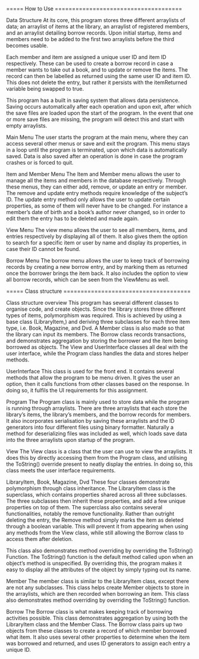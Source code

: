 ===== How to Use =====================================

  Data Structure
At its core, this program stores three different arraylists of data; an arraylist of items at the library, an arraylist of registered members, and an arraylist detailing borrow records. Upon initial startup, items and members need to be added to the first two arraylists before the third becomes usable. 

Each member and item are assigned a unique user ID and item ID respectively. These can be used to create a borrow record in case a member wants to take out a book, and to update or remove the items. The record can then be labelled as returned using the same user ID and item ID. This does not delete the entry, but rather it persists with the itemReturned variable being swapped to true.

This program has a built in saving system that allows data persistence. Saving occurs automatically after each operation and upon exit, after which the save files are loaded upon the start of the program. In the event that one or more save files are missing, the program will detect this and start with empty arraylists.

  Main Menu
The user starts the program at the main menu, where they can access several other menus or save and exit the program. This menu stays in a loop until the program is terminated, upon which data is automatically saved. Data is also saved after an operation is done in case the program crashes or is forced to quit.

  Item and Member Menu
The Item and Member menu allows the user to manage all the items and members in the database respectively. Through these menus, they can either add, remove, or update an entry or member. The remove and update entry methods require knowledge of the subject’s ID. The update entry method only allows the user to update certain properties, as some of them will never have to be changed. For instance a member’s date of birth and a book’s author never changed, so in order to edit them the entry has to be deleted and made again.

  View Menu
The view menu allows the user to see all members, items, and entries respectively by displaying all of them. It also gives them the option to search for a specific item or user by name and display its properties, in case their ID cannot be found.

  Borrow Menu
The borrow menu allows the user to keep track of borrowing records by creating a new borrow entry, and by marking them as returned once the borrower brings the item back. It also includes the option to view all borrow records, which can be seen from the ViewMenu as well.

===== Class structure =====================================

  Class structure overview
This program has several different classes to organise code, and create objects. Since the library stores three different types of items, polymorphism was required. This is achieved by using a base class (LibraryItem,) and deriving three subclasses for each three item type, i.e. Book, Magazine, and Dvd. A Member class is also made so that the library can input its members. The Borrow class records transactions, and demonstrates aggregation by storing the borrower and the item being borrowed as objects. The View and UserInterface classes all deal with the user interface, while the Program class handles the data and stores helper methods.

  UserInterface
This class is used for the front end. It contains several methods that allow the program to be menu driven. It gives the user an option, then it calls functions from other classes based on the response. In doing so, it fulfils the UI requirements for this assignment.

  Program
The Program class is mainly used to store data while the program is running through arraylists. There are three arraylists that each store the library’s items, the library’s members, and the borrow records for members. It also incorporates serialisation by saving these arraylists and the ID generators into four different files using binary formatter. Naturally a method for deserializing files was included as well, which loads save data into the three arraylists upon startup of the program.


  View
The View class is a class that the user can use to view the arraylists. It does this by directly accessing them from the Program class, and utilising the ToString() override present to neatly display the entries. In doing so, this class meets the user interface requirements.

  LibraryItem, Book, Magazine, Dvd
These four classes demonstrate polymorphism through class inheritance. The LibraryItem class is the superclass, which contains properties shared across all three subclasses. The three subclasses then inherit these properties, and add a few unique properties on top of them. The superclass also contains several functionalities, notably the remove functionality. Rather than outright deleting the entry, the Remove method simply marks the item as deleted through a boolean variable. This will prevent it from appearing when using any methods from the View class, while still allowing the Borrow class to access them after deletion.

This class also demonstrates method overriding by overriding the ToString() Function. The ToString() function is the default method called upon when an object’s method is unspecified. By overriding this, the program makes it easy to display all the attributes of the object by simply typing out its name.

  Member
The member class is similar to the LibraryItem class, except there are not any subclasses. This class helps create Member objects to store in the arraylists, which are then recorded when borrowing an item. This class also demonstrates method overriding by overriding the ToString() function.

  Borrow
The Borrow class is what makes keeping track of borrowing activities possible. This class demonstrates aggregation by using both the LibraryItem class and the Member Class. The Borrow class pairs up two objects from these classes to create a record of which member borrowed what item. It also uses several other properties to determine when the item was borrowed and returned, and uses ID generators to assign each entry a unique ID.
